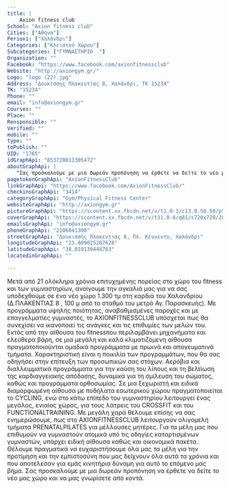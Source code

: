 ```yaml
---
title: |
    Axion fitness club
School: "Axion fitness club"
Cities: ["Αθήνα"]
Perioxi: ["Χαλάνδρι"]
Categories: ["Κλειστού Χώρου"]
Subcategories: ["ΓΥΜΝΑΣΤΗΡΙΟ  "]
Organization: ""
Facebook: "https://www.facebook.com/axionfitnessclub"
Website: "http://axiongym.gr/"
Logo: "logo (22).jpg"
Address: "Δουκίσσης Πλακεντίας 8, Χαλάνδρι, TK 15234"
TK: "15234"
Phone: ""
email: "info@axiongym.gr"
Courses: ""
Place: ""
Rensponsible: ""
Verified: ""
mobile: ""
type: ""
toPublish: ""
UID: "1765"
idGraphApi: "853720011305472"
aboutGraphApi: | 
   "Σας προσκαλούμε με μια δωρεάν προπόνηση να έρθετε να δείτε το νέο μας χώρο και να μας γνωρίσετε από κοντά."
pagetokenGraphApi: "AxionFitnessClub"
linkGraphApi: "https://www.facebook.com/AxionFitnessClub/"
checkinsGraphApi: "3414"
categoryGraphApi: "Gym/Physical Fitness Center"
websiteGraphApi: "http://axiongym.gr"
pictureGraphApi: "https://scontent.xx.fbcdn.net/v/t1.0-1/c13.0.50.50/p50x50/21231248_1668753443135454_4266665803593582730_n.jpg?oh=3c67a66c82704fcd406e89824ba87023&amp;oe=5B4C5B8E"
coverGraphApi: "https://scontent.xx.fbcdn.net/v/t31.0-8/q81/s720x720/28336980_1851016714909125_1860942705054952348_o.jpg?oh=22bc01a6d8b3e554192f9db6ff698297&amp;oe=5B417567"
emailsGraphApi: "info@axiongym.gr"
phoneGraphApi: "2106841300"
streetGraphApi: "Δουκισσης Πλακεντιας 8, Πλ. Κέννεντυ, Χαλάνδρι"
longitudeGraphApi: "23.809025287628"
latitudeGraphApi: "38.019139444763"
locatedinGraphApi: ""

---
```


Μετά από 21 ολόκληρα χρόνια επιτυχημένης πορείας στο χώρο του fitness και των γυμναστηρίων, ανοίγουμε την αγκαλιά μας για να σας υποδεχθούμε σε ένα νέο χώρο 1.300 τμ στη καρδιά του Χαλανδρίου (Δ.ΠΛΑΚΕΝΤΙΑΣ 8 , 100 μ από το σταθμό του μετρό Αγ. Παρασκευής). Με προγράμματα υψηλής ποιότητας, αναβαθμισμένες παροχές και με επαγγελματίες γυμναστές, το AXIONFITNESSCLUB υπόσχεται πως θα συνεχίσει να ικανοποιεί τις ανάγκες και τις επιθυμίες των μελών του. Εκτός από την αίθουσα του fitnessπου περιλαμβάνει μηχανήματα και ελεύθερα βάρη, σε μια μεγάλη και καλά κλιματιζόμενη αίθουσα πραγματοποιούνται ομαδικά προγράμματα με πρωινά και απογευματινά τμήματα. Χαρακτηριστική είναι η ποικιλία των προγραμμάτων, που θα σας οδηγήσει στην επίτευξη των προσωπικών σας στόχων. Αερόβια και διαλλειμματικά προγράμματα για την καύση του λίπους και τη βελτίωση της καρδιαγγειακής απόδοσης, δυναμικά για τη σμίλευση του σώματος, καθώς και προγράμματα ορθοσωμίας. Σε μια ξεχωριστή και ειδικά διαμορφωμένη αίθουσα με ποδήλατα εσωτερικού χώρου πραγματοποιείται το CYCLING, ενώ στο κάτω επίπεδο του γυμναστηρίου λειτουργεί ένας μεγάλος, ενιαίος χώρος, για τους λάτρεις του CROSSFIT και του FUNCTIONALTRAINING. Με μεγάλη χαρά θέλουμε επίσης να σας ενημερώσουμε, πως στο AXIONFITNESSCLUB λειτουργούν ολιγομελή τμήματα PRENATALPILATES για μέλλουσες μητέρες. Για τα μέλη μας που επιθυμούν να γυμναστούν ατομικά υπό τις οδηγίες καταρτισμένων γυμναστών, υπάρχει ειδική αίθουσα καθώς και οικονομικά πακέτα. Θέλουμε πραγματικά να ευχαριστήσουμε όλα μας τα μέλη για την προτίμηση και την εμπιστοσύνη που μας δείχνουν όλα αυτά τα χρόνια και που αποτέλεσαν για εμάς κινητήρια δύναμη για αυτό το επόμενο μας βήμα. Σας προσκαλούμε με μια δωρεάν προπόνηση να έρθετε να δείτε το νέο μας χώρο και να μας γνωρίσετε από κοντά. 

